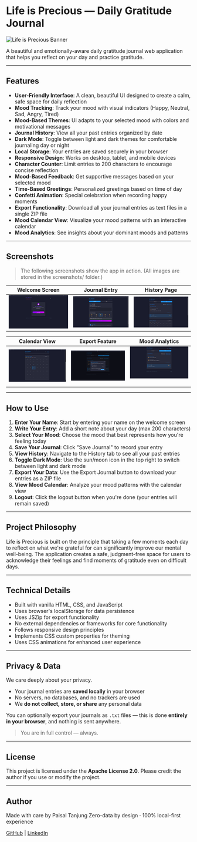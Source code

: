 # Life is Precious — Daily Gratitude Journal

![Life is Precious Banner](img/lip-banner.png)

A beautiful and emotionally-aware daily gratitude journal web application that helps you reflect on your day and practice gratitude.

---

## Features

- **User-Friendly Interface**: A clean, beautiful UI designed to create a calm, safe space for daily reflection
- **Mood Tracking**: Track your mood with visual indicators (Happy, Neutral, Sad, Angry, Tired)
- **Mood-Based Themes**: UI adapts to your selected mood with colors and motivational messages
- **Journal History**: View all your past entries organized by date
- **Dark Mode**: Toggle between light and dark themes for comfortable journaling day or night
- **Local Storage**: Your entries are saved securely in your browser
- **Responsive Design**: Works on desktop, tablet, and mobile devices
- **Character Counter**: Limit entries to 200 characters to encourage concise reflection
- **Mood-Based Feedback**: Get supportive messages based on your selected mood
- **Time-Based Greetings**: Personalized greetings based on time of day
- **Confetti Animation**: Special celebration when recording happy moments
- **Export Functionality**: Download all your journal entries as text files in a single ZIP file
- **Mood Calendar View**: Visualize your mood patterns with an interactive calendar
- **Mood Analytics**: See insights about your dominant moods and patterns

---

## Screenshots

> The following screenshots show the app in action. (All images are stored in the screenshots/ folder.)

| Welcome Screen               | Journal Entry                      | History Page                      |
| ---------------------------- | ---------------------------------- | --------------------------------- |
| ![](screenshots/welcome.png) | ![](screenshots/journal-entry.png) | ![](screenshots/history-page.png) |

| Calendar View                      | Export Feature              | Mood Analytics                      |
| ---------------------------------- | --------------------------- | ----------------------------------- |
| ![](screenshots/calendar-view.png) | ![](screenshots/export.png) | ![](screenshots/mood-analytics.png) |


---

## How to Use

1. **Enter Your Name**: Start by entering your name on the welcome screen
2. **Write Your Entry**: Add a short note about your day (max 200 characters)
3. **Select Your Mood**: Choose the mood that best represents how you're feeling today
4. **Save Your Journal**: Click "Save Journal" to record your entry
5. **View History**: Navigate to the History tab to see all your past entries
6. **Toggle Dark Mode**: Use the sun/moon icon in the top right to switch between light and dark mode
7. **Export Your Data**: Use the Export Journal button to download your entries as a ZIP file
8. **View Mood Calendar**: Analyze your mood patterns with the calendar view
9. **Logout**: Click the logout button when you're done (your entries will remain saved)

---

## Project Philosophy

Life is Precious is built on the principle that taking a few moments each day to reflect on what we're grateful for can significantly improve our mental well-being. The application creates a safe, judgment-free space for users to acknowledge their feelings and find moments of gratitude even on difficult days.

---

## Technical Details

- Built with vanilla HTML, CSS, and JavaScript
- Uses browser's localStorage for data persistence
- Uses JSZip for export functionality
- No external dependencies or frameworks for core functionality
- Follows responsive design principles
- Implements CSS custom properties for theming
- Uses CSS animations for enhanced user experience

---

## Privacy & Data

We care deeply about your privacy.

- Your journal entries are **saved locally** in your browser
- No servers, no databases, and no trackers are used
- We **do not collect, store, or share** any personal data

You can optionally export your journals as `.txt` files — this is done **entirely in your browser**, and nothing is sent anywhere.

> You are in full control — always.

---

## License

This project is licensed under the **Apache License 2.0**. Please credit the author if you use or modify the project.

---

## Author

Made with care by Paisal Tanjung
Zero-data by design · 100% local-first experience

[GitHub](https://github.com/paisaltanjung11) | [LinkedIn](https://www.linkedin.com/in/paisaltanjung11/)
